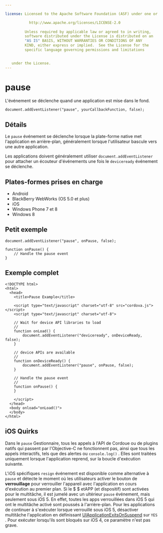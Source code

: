 ```yaml
---

license: Licensed to the Apache Software Foundation (ASF) under one or more contributor license agreements. See the NOTICE file distributed with this work for additional information regarding copyright ownership. The ASF licenses this file to you under the Apache License, Version 2.0 (the "License"); you may not use this file except in compliance with the License. You may obtain a copy of the License at

           http://www.apache.org/licenses/LICENSE-2.0
    
         Unless required by applicable law or agreed to in writing,
         software distributed under the License is distributed on an
         "AS IS" BASIS, WITHOUT WARRANTIES OR CONDITIONS OF ANY
         KIND, either express or implied.  See the License for the
         specific language governing permissions and limitations
    

   under the License.
---
```


# pause

L'événement se déclenche quand une application est mise dans le fond.

    document.addEventListener("pause", yourCallbackFunction, false);
    

## Détails

Le `pause` événement se déclenche lorsque la plate-forme native met l'application en arrière-plan, généralement lorsque l'utilisateur bascule vers une autre application.

Les applications doivent généralement utiliser `document.addEventListener` pour attacher un écouteur d'événements une fois le `deviceready` événement se déclenche.

## Plates-formes prises en charge

*   Android
*   BlackBerry WebWorks (OS 5.0 et plus)
*   iOS
*   Windows Phone 7 et 8
*   Windows 8

## Petit exemple

    document.addEventListener("pause", onPause, false);
    
    function onPause() {
        // Handle the pause event
    }
    

## Exemple complet

    <!DOCTYPE html>
    <html>
      <head>
        <title>Pause Example</title>
    
        <script type="text/javascript" charset="utf-8" src="cordova.js"></script>
        <script type="text/javascript" charset="utf-8">
    
        // Wait for device API libraries to load
        //
        function onLoad() {
            document.addEventListener("deviceready", onDeviceReady, false);
        }
    
        // device APIs are available
        //
        function onDeviceReady() {
            document.addEventListener("pause", onPause, false);
        }
    
        // Handle the pause event
        //
        function onPause() {
        }
    
        </script>
      </head>
      <body onload="onLoad()">
      </body>
    </html>
    

## iOS Quirks

Dans le `pause` Gestionnaire, tous les appels à l'API de Cordoue ou de plugins natifs qui passent par l'Objective-C ne fonctionnent pas, ainsi que tous les appels interactifs, tels que des alertes ou `console.log()` . Elles sont traitées uniquement lorsque l'application reprend, sur la boucle d'exécution suivante.

L'iOS spécifiques `resign` événement est disponible comme alternative à `pause` et détecte le moment où les utilisateurs activer le bouton de **verrouillage** pour verrouiller l'appareil avec l'application en cours d'exécution au premier plan. Si le $ $ etAPP (et dispositif) sont activées pour le multitâche, il est jumelé avec un ultérieur `pause` événement, mais seulement sous iOS 5. En effet, toutes les apps verrouillées dans iOS 5 qui ont le multitâche activé sont poussés à l'arrière-plan. Pour les applications de continuer à s'exécuter lorsque verrouillé sous iOS 5, désactiver multitâche l'application en définissant [UIApplicationExitsOnSuspend][1] sur `YES` . Pour exécuter lorsqu'ils sont bloqués sur iOS 4, ce paramètre n'est pas grave.

 [1]: http://developer.apple.com/library/ios/#documentation/general/Reference/InfoPlistKeyReference/Articles/iPhoneOSKeys.html